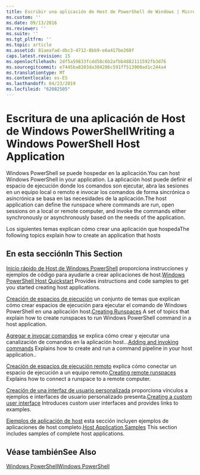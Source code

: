 ```yaml
---
title: Escribir una aplicación de Host de PowerShell de Windows | Microsoft Docs
ms.custom: ''
ms.date: 09/13/2016
ms.reviewer: ''
ms.suite: ''
ms.tgt_pltfrm: ''
ms.topic: article
ms.assetid: 81aeafad-dbc3-4712-8bb9-e6a417be260f
caps.latest.revision: 15
ms.openlocfilehash: 2df5a59833fcdd58c6b2afbb4882111592fb3d76
ms.sourcegitcommit: e7445ba8203da304286c591ff513900ad1c244a4
ms.translationtype: MT
ms.contentlocale: es-ES
ms.lasthandoff: 04/23/2019
ms.locfileid: "62082505"
---
```

# <a name="writing-a-windows-powershell-host-application"></a><span data-ttu-id="d226a-102">Escritura de una aplicación de Host de Windows PowerShell</span><span class="sxs-lookup"><span data-stu-id="d226a-102">Writing a Windows PowerShell Host Application</span></span>

<span data-ttu-id="d226a-103">Windows PowerShell se puede hospedar en la aplicación.</span><span class="sxs-lookup"><span data-stu-id="d226a-103">You can host Windows PowerShell in your application.</span></span> <span data-ttu-id="d226a-104">La aplicación host puede definir el espacio de ejecución donde los comandos son ejecutar, abra las sesiones en un equipo local o remoto e invocar los comandos de forma sincrónica o asincrónica se basa en las necesidades de la aplicación.</span><span class="sxs-lookup"><span data-stu-id="d226a-104">The host application can define the runspace where commands are run, open sessions on a local or remote computer, and invoke the commands either synchronously or asynchronously based on the needs of the application.</span></span>

<span data-ttu-id="d226a-105">Los siguientes temas explican cómo crear una aplicación que hospeda</span><span class="sxs-lookup"><span data-stu-id="d226a-105">The following topics explain how to create an application that hosts</span></span>

## <a name="in-this-section"></a><span data-ttu-id="d226a-106">En esta sección</span><span class="sxs-lookup"><span data-stu-id="d226a-106">In This Section</span></span>

<span data-ttu-id="d226a-107">[Inicio rápido de Host de Windows PowerShell](./windows-powershell-host-quickstart.md) proporciona instrucciones y ejemplos de código para ayudarle a crear aplicaciones de host.</span><span class="sxs-lookup"><span data-stu-id="d226a-107">[Windows PowerShell Host Quickstart](./windows-powershell-host-quickstart.md) Provides instructions and code samples to get you started creating host applications.</span></span>

<span data-ttu-id="d226a-108">[Creación de espacios de ejecución](./creating-runspaces.md) un conjunto de temas que explican cómo crear espacios de ejecución para ejecutar el comando de Windows PowerShell en una aplicación host.</span><span class="sxs-lookup"><span data-stu-id="d226a-108">[Creating Runspaces](./creating-runspaces.md) A set of topics that explain how to create runspaces to run Windows PowerShell command in a host application.</span></span>

<span data-ttu-id="d226a-109">[Agregar e invocar comandos](./adding-and-invoking-commands.md) se explica cómo crear y ejecutar una canalización de comandos en la aplicación host...</span><span class="sxs-lookup"><span data-stu-id="d226a-109">[Adding and invoking commands](./adding-and-invoking-commands.md) Explains how to create and run a command pipeline in your host application..</span></span>

<span data-ttu-id="d226a-110">[Creación de espacios de ejecución remoto](./creating-remote-runspaces.md) explica cómo conectar un espacio de ejecución a un equipo remoto.</span><span class="sxs-lookup"><span data-stu-id="d226a-110">[Creating remote runspaces](./creating-remote-runspaces.md) Explains how to connect a runspace to a remote computer.</span></span>

<span data-ttu-id="d226a-111">[Creación de una interfaz de usuario personalizada](./creating-a-custom-user-interface.md) proporciona vínculos a ejemplos e interfaces de usuario personalizado presenta.</span><span class="sxs-lookup"><span data-stu-id="d226a-111">[Creating a custom user interface](./creating-a-custom-user-interface.md) Introduces custom user interfaces and provides links to examples.</span></span>

<span data-ttu-id="d226a-112">[Ejemplos de aplicación de host](./host-application-samples.md) esta sección incluyen ejemplos de aplicaciones de host completo.</span><span class="sxs-lookup"><span data-stu-id="d226a-112">[Host Application Samples](./host-application-samples.md) This section includes samples of complete host applications.</span></span>

## <a name="see-also"></a><span data-ttu-id="d226a-113">Véase también</span><span class="sxs-lookup"><span data-stu-id="d226a-113">See Also</span></span>

[<span data-ttu-id="d226a-114">Windows PowerShell</span><span class="sxs-lookup"><span data-stu-id="d226a-114">Windows PowerShell</span></span>](http://msdn.microsoft.com/en-us/b41a2af3-aec1-402d-8e18-c2c26be461ff)